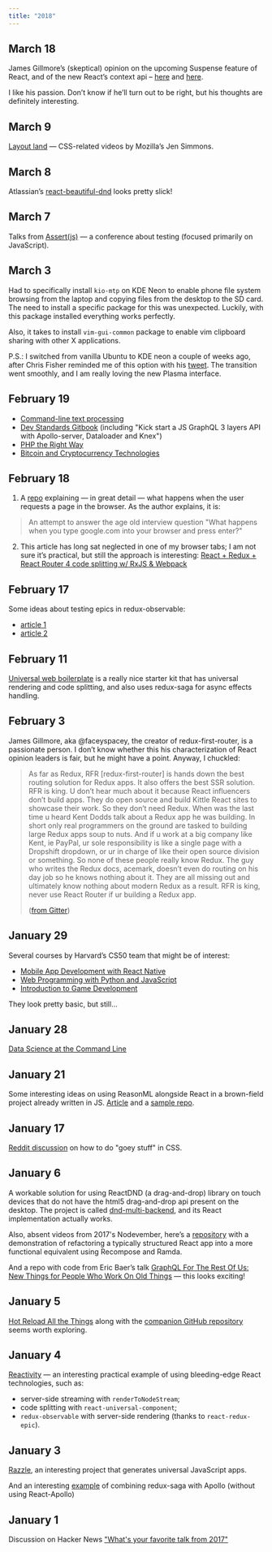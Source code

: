 ```yaml
---
title: "2018"
---
```

## March 18
James Gillmore’s (skeptical) opinion on the upcoming Suspense feature of React, and of the new
React’s context api – [here](https://gitter.im/Reactlandia/Lobby?at=5a9d321853c1dbb743a68a92)
and [here](https://gitter.im/Reactlandia/Lobby?at=5a9f72706f8b4b9946fa0a2b).

I like his passion. Don’t know if he’ll turn out to be right, but his thoughts are
definitely interesting.

## March 9
[Layout land](https://www.youtube.com/channel/UC7TizprGknbDalbHplROtag/videos) — CSS-related
videos by Mozilla’s Jen Simmons.

## March 8
Atlassian’s [react-beautiful-dnd](https://github.com/atlassian/react-beautiful-dnd) looks pretty
slick!

## March 7
Talks from [Assert(js)](https://www.youtube.com/playlist?list=PLZ66c9_z3umNSrKSb5cmpxdXZcIPNvKGw) — a
conference about testing (focused primarily on JavaScript).

## March 3
Had to specifically install `kio-mtp` on KDE Neon to enable phone file system browsing from the laptop
and copying files from the desktop to the SD card. The need to install a specific package for this
was unexpected. Luckily, with this package installed everything works perfectly.

Also, it takes to install `vim-gui-common` package to enable vim clipboard sharing with other X applications.

P.S.: I switched from vanilla Ubuntu to KDE neon a couple of weeks ago, after Chris Fisher
reminded me of this option with his [tweet](https://twitter.com/chrislas/status/960002530041241600).
The transition went smoothly, and I am really loving the new Plasma interface.


## February 19
- [Command-line text processing](https://github.com/learnbyexample/Command-line-text-processing)
- [Dev Standards Gitbook](https://bamtech.gitbook.io/dev-standards) (including "Kick start a JS
  GraphQL 3 layers API with Apollo-server, Dataloader and Knex")
- [PHP the Right Way](http://www.phptherightway.com/)
- [Bitcoin and Cryptocurrency Technologies](http://bitcoinbook.cs.princeton.edu/)


## February 18
1. A [repo](https://github.com/alex/what-happens-when) explaining — in great detail — what happens
    when the user requests a page in the browser. As the author explains, it is:
  > An attempt to answer the age old interview question "What happens when you type google.com into your browser and press enter?"

2. This article has long sat neglected in one of my browser tabs; I am not sure it’s practical,
but still the approach is interesting:
[React + Redux + React Router 4 code splitting w/ RxJS & Webpack](https://medium.com/@luigiplr/react-redux-react-router-4-code-splitting-w-rxjs-webpack-32eabedf0e9)

## February 17
Some ideas about testing epics in redux-observable:
- [article 1](https://medium.com/kevin-salters-blog/writing-epic-unit-tests-bd85f05685b)
- [article 2](https://dev.to/julioolvr/writing-tests-for-redux-observable)

## February 11
[Universal web boilerplate](https://github.com/dtonys/universal-web-boilerplate) is a really
nice starter kit that has universal rendering and code splitting, and also uses redux-saga
for async effects handling.

## February 3
James Gillmore, aka @faceyspacey, the creator of redux-first-router, is a passionate person.
I don’t know whether this his characterization of React opinion leaders is fair, but
he might have a point. Anyway, I chuckled:

> As far as Redux, RFR [redux-first-router] is hands down the best routing solution for Redux apps.
> It also offers the best SSR solution. RFR is king. U don’t hear much about it
> because React influencers don’t build apps. They do open source and build Kittle React sites
> to showcase their work. So they don’t need Redux. When was the last time u heard Kent Dodds
> talk about a Redux app he was building. In short only real programmers on the ground are tasked
> to building large Redux apps soup to nuts. And if u work at a big company like Kent, ie PayPal,
> ur sole responsibility is like a single page with a Dropshift dropdown, or ur in charge of like
> their open source division or something. So none of these people really know Redux.
> The guy who writes the Redux docs, acemark, doesn’t even do routing on his day job so he knows
> nothing about it. They are all missing out and ultimately know nothing about modern Redux as a result.
> RFR is king, never use React Router if ur building a Redux app.
>
> ([from Gitter](https://gitter.im/Reactlandia/Lobby?at=5a6f73a898927d57455029e6))

## January 29
Several courses by Harvard’s CS50 team that might be of interest:
- [Mobile App Development with React Native](https://cs50.github.io/mobile/)
- [Web Programming with Python and JavaScript](https://cs50.github.io/web/)
- [Introduction to Game Development](https://cs50.github.io/games/)

They look pretty basic, but still...

## January 28
[Data Science at the Command Line](https://www.datascienceatthecommandline.com/)

## January 21
Some interesting ideas on using ReasonML alongside React in a brown-field project
already written in JS. [Article](https://dev.to/fiber_god/enable-reasonml-in-any-react-app-5bl2)
and a [sample repo](https://github.com/fiber-god/one-punch-fitness).

## January 17
[Reddit discussion](https://www.reddit.com/r/webdev/comments/7qq91b/what_do_i_have_to_learn_to_do_this/)
on how to do "goey stuff" in CSS.

## January 6
A workable solution for using ReactDND (a drag-and-drop) library on touch
devices that do not have the html5 drag-and-drop api present on the desktop.
The project is called [dnd-multi-backend](https://github.com/LouisBrunner/dnd-multi-backend),
and its React implementation actually works.

Also, absent videos from 2017's Nodevember, here’s a
[repository](https://github.com/tysoncadenhead/coffee-ratios) with a demonstration
of refactoring a typically structured React app into a more functional equivalent
using Recompose and Ramda.

And a repo with code from Eric Baer’s talk
[GraphQL For The Rest Of Us: New Things for People Who Work On Old Things](https://github.com/baer/graphql-demo-graphql-for-the-rest-of-us) —
this looks exciting!

## January 5
[Hot Reload All the Things](https://hackernoon.com/hot-reload-all-the-things-ec0fed8ab0)
along with the [companion GitHub repository](https://github.com/mhaagens/hot-reload-all-the-things)
seems worth exploring.

## January 4
[Reactivity](https://github.com/madeagency/reactivity) — an interesting practical
example of using bleeding-edge React technologies, such as:
- server-side streaming with `renderToNodeStream`;
- code splitting with `react-universal-component`;
- `redux-observable` with server-side rendering (thanks to `react-redux-epic`).

## January 3
[Razzle](https://github.com/jaredpalmer/razzle), an interesting project that
generates universal JavaScript apps.

And an interesting [example](https://joelgardner.github.io/2017-07-13/part5-bnb-book-frontend-react-redux-saga/)
of combining redux-saga with Apollo (without using React-Apollo)

## January 1
Discussion on Hacker News ["What's your favorite talk from 2017"](https://news.ycombinator.com/item?id=16045859)
